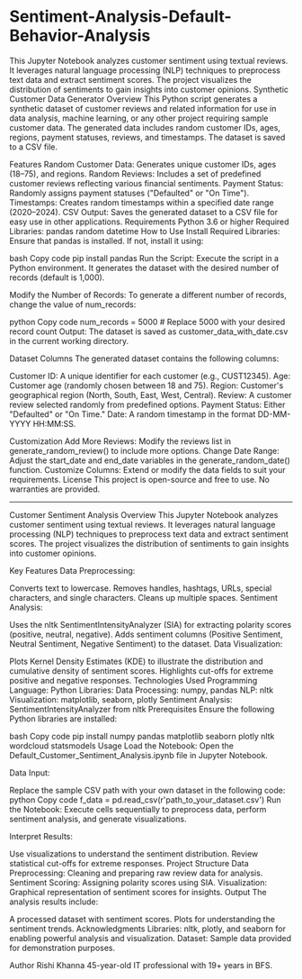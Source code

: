 # Sentiment-Analysis-Default-Behavior-Analysis
This Jupyter Notebook analyzes customer sentiment using textual reviews. It leverages natural language processing (NLP) techniques to preprocess text data and extract sentiment scores. The project visualizes the distribution of sentiments to gain insights into customer opinions.
Synthetic Customer Data Generator
Overview
This Python script generates a synthetic dataset of customer reviews and related information for use in data analysis, machine learning, or any other project requiring sample customer data. The generated data includes random customer IDs, ages, regions, payment statuses, reviews, and timestamps. The dataset is saved to a CSV file.

Features
Random Customer Data: Generates unique customer IDs, ages (18–75), and regions.
Random Reviews: Includes a set of predefined customer reviews reflecting various financial sentiments.
Payment Status: Randomly assigns payment statuses ("Defaulted" or "On Time").
Timestamps: Creates random timestamps within a specified date range (2020–2024).
CSV Output: Saves the generated dataset to a CSV file for easy use in other applications.
Requirements
Python 3.6 or higher
Required Libraries:
pandas
random
datetime
How to Use
Install Required Libraries: Ensure that pandas is installed. If not, install it using:

bash
Copy code
pip install pandas
Run the Script: Execute the script in a Python environment. It generates the dataset with the desired number of records (default is 1,000).

Modify the Number of Records: To generate a different number of records, change the value of num_records:

python
Copy code
num_records = 5000  # Replace 5000 with your desired record count
Output: The dataset is saved as customer_data_with_date.csv in the current working directory.

Dataset Columns
The generated dataset contains the following columns:

Customer ID: A unique identifier for each customer (e.g., CUST12345).
Age: Customer age (randomly chosen between 18 and 75).
Region: Customer's geographical region (North, South, East, West, Central).
Review: A customer review selected randomly from predefined options.
Payment Status: Either "Defaulted" or "On Time."
Date: A random timestamp in the format DD-MM-YYYY HH:MM:SS.

Customization
Add More Reviews: Modify the reviews list in generate_random_review() to include more options.
Change Date Range: Adjust the start_date and end_date variables in the generate_random_date() function.
Customize Columns: Extend or modify the data fields to suit your requirements.
License
This project is open-source and free to use. No warranties are provided.



-------------------------------------------------------------------------------------------------------------------------------------------------------------------------------------------------


Customer Sentiment Analysis
Overview
This Jupyter Notebook analyzes customer sentiment using textual reviews. It leverages natural language processing (NLP) techniques to preprocess text data and extract sentiment scores. The project visualizes the distribution of sentiments to gain insights into customer opinions.

Key Features
Data Preprocessing:

Converts text to lowercase.
Removes handles, hashtags, URLs, special characters, and single characters.
Cleans up multiple spaces.
Sentiment Analysis:

Uses the nltk SentimentIntensityAnalyzer (SIA) for extracting polarity scores (positive, neutral, negative).
Adds sentiment columns (Positive Sentiment, Neutral Sentiment, Negative Sentiment) to the dataset.
Data Visualization:

Plots Kernel Density Estimates (KDE) to illustrate the distribution and cumulative density of sentiment scores.
Highlights cut-offs for extreme positive and negative responses.
Technologies Used
Programming Language: Python
Libraries:
Data Processing: numpy, pandas
NLP: nltk
Visualization: matplotlib, seaborn, plotly
Sentiment Analysis: SentimentIntensityAnalyzer from nltk
Prerequisites
Ensure the following Python libraries are installed:

bash
Copy code
pip install numpy pandas matplotlib seaborn plotly nltk wordcloud statsmodels
Usage
Load the Notebook: Open the Default_Customer_Sentiment_Analysis.ipynb file in Jupyter Notebook.

Data Input:

Replace the sample CSV path with your own dataset in the following code:
python
Copy code
f_data = pd.read_csv(r'path_to_your_dataset.csv')
Run the Notebook: Execute cells sequentially to preprocess data, perform sentiment analysis, and generate visualizations.

Interpret Results:

Use visualizations to understand the sentiment distribution.
Review statistical cut-offs for extreme responses.
Project Structure
Data Preprocessing:
Cleaning and preparing raw review data for analysis.
Sentiment Scoring:
Assigning polarity scores using SIA.
Visualization:
Graphical representation of sentiment scores for insights.
Output
The analysis results include:

A processed dataset with sentiment scores.
Plots for understanding the sentiment trends.
Acknowledgments
Libraries: nltk, plotly, and seaborn for enabling powerful analysis and visualization.
Dataset: Sample data provided for demonstration purposes.

Author
Rishi Khanna
45-year-old IT professional with 19+ years in BFS.
